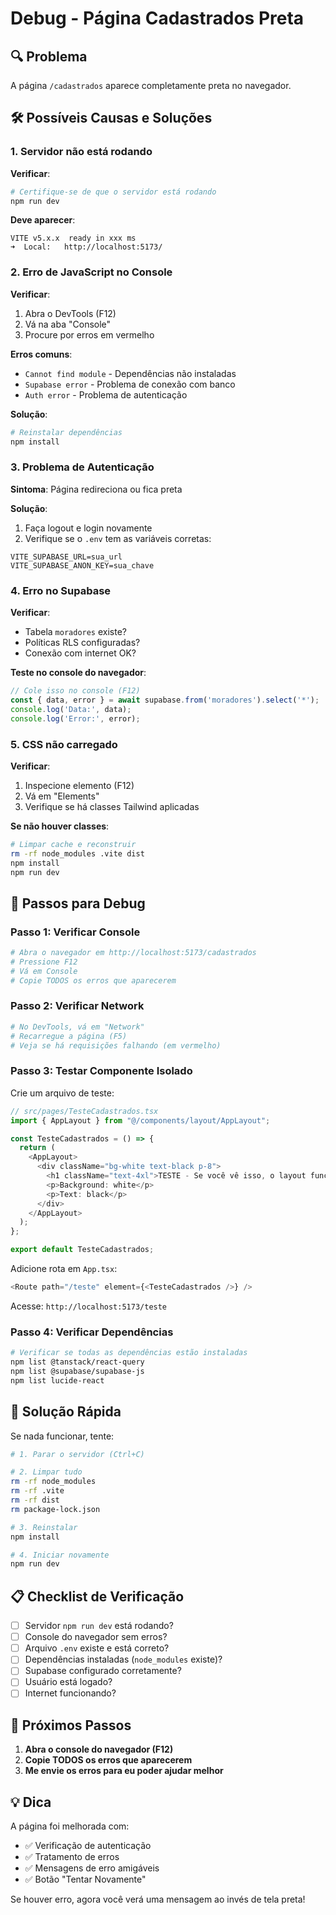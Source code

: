 # Debug - Página Cadastrados Preta

## 🔍 Problema
A página `/cadastrados` aparece completamente preta no navegador.

## 🛠️ Possíveis Causas e Soluções

### 1. Servidor não está rodando
**Verificar**:
```bash
# Certifique-se de que o servidor está rodando
npm run dev
```

**Deve aparecer**:
```
VITE v5.x.x  ready in xxx ms
➜  Local:   http://localhost:5173/
```

### 2. Erro de JavaScript no Console
**Verificar**:
1. Abra o DevTools (F12)
2. Vá na aba "Console"
3. Procure por erros em vermelho

**Erros comuns**:
- `Cannot find module` - Dependências não instaladas
- `Supabase error` - Problema de conexão com banco
- `Auth error` - Problema de autenticação

**Solução**:
```bash
# Reinstalar dependências
npm install
```

### 3. Problema de Autenticação
**Sintoma**: Página redireciona ou fica preta

**Solução**:
1. Faça logout e login novamente
2. Verifique se o `.env` tem as variáveis corretas:
```env
VITE_SUPABASE_URL=sua_url
VITE_SUPABASE_ANON_KEY=sua_chave
```

### 4. Erro no Supabase
**Verificar**:
- Tabela `moradores` existe?
- Políticas RLS configuradas?
- Conexão com internet OK?

**Teste no console do navegador**:
```javascript
// Cole isso no console (F12)
const { data, error } = await supabase.from('moradores').select('*');
console.log('Data:', data);
console.log('Error:', error);
```

### 5. CSS não carregado
**Verificar**:
1. Inspecione elemento (F12)
2. Vá em "Elements"
3. Verifique se há classes Tailwind aplicadas

**Se não houver classes**:
```bash
# Limpar cache e reconstruir
rm -rf node_modules .vite dist
npm install
npm run dev
```

## 🔧 Passos para Debug

### Passo 1: Verificar Console
```bash
# Abra o navegador em http://localhost:5173/cadastrados
# Pressione F12
# Vá em Console
# Copie TODOS os erros que aparecerem
```

### Passo 2: Verificar Network
```bash
# No DevTools, vá em "Network"
# Recarregue a página (F5)
# Veja se há requisições falhando (em vermelho)
```

### Passo 3: Testar Componente Isolado
Crie um arquivo de teste:

```typescript
// src/pages/TesteCadastrados.tsx
import { AppLayout } from "@/components/layout/AppLayout";

const TesteCadastrados = () => {
  return (
    <AppLayout>
      <div className="bg-white text-black p-8">
        <h1 className="text-4xl">TESTE - Se você vê isso, o layout funciona!</h1>
        <p>Background: white</p>
        <p>Text: black</p>
      </div>
    </AppLayout>
  );
};

export default TesteCadastrados;
```

Adicione rota em `App.tsx`:
```typescript
<Route path="/teste" element={<TesteCadastrados />} />
```

Acesse: `http://localhost:5173/teste`

### Passo 4: Verificar Dependências
```bash
# Verificar se todas as dependências estão instaladas
npm list @tanstack/react-query
npm list @supabase/supabase-js
npm list lucide-react
```

## 🚨 Solução Rápida

Se nada funcionar, tente:

```bash
# 1. Parar o servidor (Ctrl+C)

# 2. Limpar tudo
rm -rf node_modules
rm -rf .vite
rm -rf dist
rm package-lock.json

# 3. Reinstalar
npm install

# 4. Iniciar novamente
npm run dev
```

## 📋 Checklist de Verificação

- [ ] Servidor `npm run dev` está rodando?
- [ ] Console do navegador sem erros?
- [ ] Arquivo `.env` existe e está correto?
- [ ] Dependências instaladas (`node_modules` existe)?
- [ ] Supabase configurado corretamente?
- [ ] Usuário está logado?
- [ ] Internet funcionando?

## 🎯 Próximos Passos

1. **Abra o console do navegador (F12)**
2. **Copie TODOS os erros que aparecerem**
3. **Me envie os erros para eu poder ajudar melhor**

## 💡 Dica

A página foi melhorada com:
- ✅ Verificação de autenticação
- ✅ Tratamento de erros
- ✅ Mensagens de erro amigáveis
- ✅ Botão "Tentar Novamente"

Se houver erro, agora você verá uma mensagem ao invés de tela preta!
